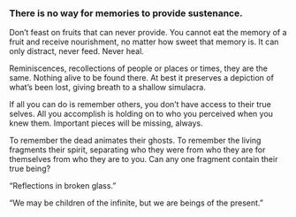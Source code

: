 ### There is no way for memories to provide sustenance.

Don’t feast on fruits that can never provide. You cannot eat the memory of a fruit and receive nourishment, no matter how sweet that memory is. It can only distract, never feed. Never heal.

Reminiscences, recollections of people or places or times, they are the same. Nothing alive to be found there. At best it preserves a depiction of what’s been lost, giving breath to a shallow simulacra.

If all you can do is remember others, you don’t have access to their true selves. All you accomplish is holding on to who you perceived when you knew them. Important pieces will be missing, always.

To remember the dead animates their ghosts. To remember the living fragments their spirit, separating who they were from who they are for themselves from who they are to you. Can any one fragment contain their true being?

“Reflections in broken glass.”

“We may be children of the infinite, but we are beings of the present.”
